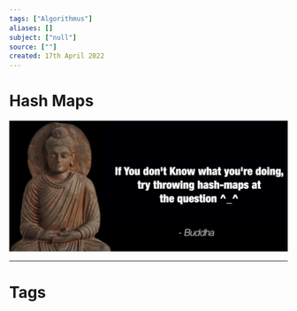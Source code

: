 ```yaml
---
tags: ["Algorithmus"]
aliases: []
subject: ["null"]
source: [""]
created: 17th April 2022
---
```


# Hash Maps


![buddah](../assets/buddah.png)

---
# Tags
